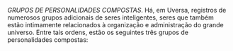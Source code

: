 ﻿*GRUPOS DE PERSONALIDADES COMPOSTAS*. Há, em Uversa, registros de numerosos grupos adicionais de seres inteligentes, seres que  também estão intimamente relacionados à organização e administração do grande universo. Entre tais ordens, estão os seguintes três grupos de personalidades compostas: